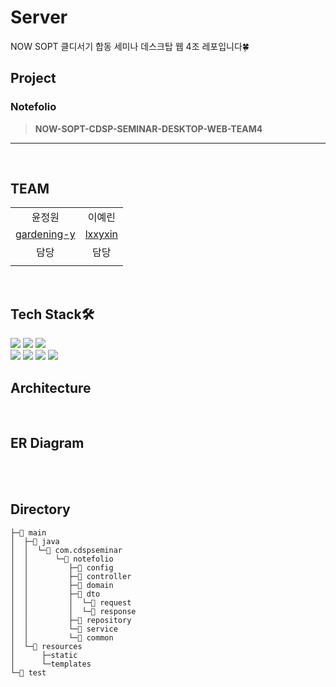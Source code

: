 # Server
NOW SOPT 클디서기 합동 세미나 데스크탑 웹 4조 레포입니다🍀

## Project
  ### Notefolio
> **NOW-SOPT-CDSP-SEMINAR-DESKTOP-WEB-TEAM4**<br/>

--- 
<br>

## TEAM
|||
|:---:|:---:|
|윤정원|이예린|
|[gardening-y](https://github.com/gardening-y)|[lxxyxin](https://github.com/lxxyxin)|
|담당|담당|
|||

<br>

## Tech Stack🛠️
  <img src="https://img.shields.io/badge/Java-007396?style=flat-square&logo=Java&logoColor=white"/></a>
  <img src="https://img.shields.io/badge/Spring-6DB33F?style=flat-square&logo=Spring&logoColor=white"/></a>
  <img src="https://img.shields.io/badge/SpringBoot-6DB33F?style=flat-square&logo=SpringBoot&logoColor=white"/></a>
  <br>
  <img src="https://img.shields.io/badge/PostgreSQL-4169E1?style=flat-square&logo=PostgreSQL&logoColor=white"/></a>
  <img src="https://img.shields.io/badge/AWS-232F3E?style=flat-square&logo=AWSL&logoColor=orange"/></a>
  <img src="https://img.shields.io/badge/AWS_RDS-527FFF?style=flat-square&logo=AWSRDS&logoColor=orange"/></a>
  <img src="https://img.shields.io/badge/AWS_EC2-FF9900?style=flat-square&logo=AWSLEC2&logoColor=orange"/></a>



## Architecture

<br>


## ER Diagram


<br>
<br>


## Directory
```
├─📁 main
│  ├─📁 java
│  │  └─📁 com.cdspseminar
│  │      └─📁 notefolio
│  │         ├─📁 config
│  │         ├─📁 controller
│  │         ├─📁 domain
│  │         ├─📁 dto
│  │         │  └─📁 request
│  │         │  └─📁 response   
│  │         ├─📁 repository
│  │         └─📁 service
│  │         └─📁 common
│  └─📁 resources
│      ├─static
│      └─templates
└─📁 test
```

<br>
